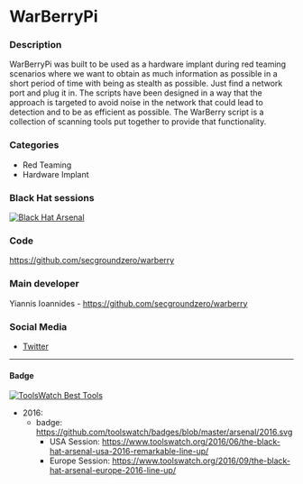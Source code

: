 # WarBerryPi

### Description
WarBerryPi was built to be used as a hardware implant during red teaming scenarios where we want to obtain as much information as possible in a short period of time with being as stealth as possible. Just find a network port and plug it in. The scripts have been designed in a way that the approach is targeted to avoid noise in the network that could lead to detection and to be as efficient as possible. The WarBerry script is a collection of scanning tools put together to provide that functionality.

### Categories
* Red Teaming
* Hardware Implant

### Black Hat sessions

[![Black Hat Arsenal](https://www.toolswatch.org/badges/arsenal/2016.svg)](https://www.blackhat.com/us-16/arsenal.html)

 
### Code 
https://github.com/secgroundzero/warberry

### Main developer
 Yiannis Ioannides - https://github.com/secgroundzero/warberry

### Social Media 
* [Twitter](https://twitter.com/sec_groundzero)
----


#### Badge
        
[![ToolsWatch Best Tools](https://www.toolswatch.org/badges/toptools/2016.svg)](https://www.toolswatch.org/2017/02/2016-top-security-tools-as-voted-by-toolswatch-org-readers/)

* 2016:
    * badge: https://github.com/toolswatch/badges/blob/master/arsenal/2016.svg
        * USA Session:  https://www.toolswatch.org/2016/06/the-black-hat-arsenal-usa-2016-remarkable-line-up/
        * Europe Session:  https://www.toolswatch.org/2016/09/the-black-hat-arsenal-europe-2016-line-up/
       
                    
